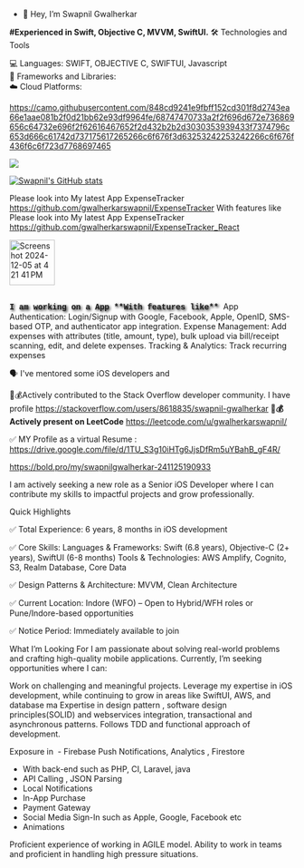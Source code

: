 - 👋 Hey, I’m Swapnil Gwalherkar

**#Experienced in Swift, Objective C, MVVM, SwiftUI.**
🛠️ Technologies and Tools

💻 Languages: SWIFT, OBJECTIVE C, SWIFTUI, Javascript       
🧰 Frameworks and Libraries:     
☁️ Cloud Platforms: 

https://camo.githubusercontent.com/848cd9241e9fbff152cd301f8d2743ea66e1aae081b2f0d21bb62e93df9964fe/68747470733a2f2f696d672e736869656c64732e696f2f62616467652f2d432b2b2d3030353939433f7374796c653d666c61742d737175617265266c6f676f3d63253242253242266c6f676f436f6c6f723d7768697465




[![](https://visitcount.itsvg.in/api?id=gwalherkarswapnil&label=Profile%20Views&icon=0&pretty=false)](https://visitcount.itsvg.in)


[![Swapnil's GitHub stats](https://github-readme-stats.vercel.app/api?username=gwalherkarswapnil)](https://github.com/gwalherkarswapnil/github-readme-stats)

Please look into My latest App ExpenseTracker https://github.com/gwalherkarswapnil/ExpenseTracker
With features like 
Please look into My latest App ExpenseTracker https://github.com/gwalherkarswapnil/ExpenseTracker_React

<img width="80" alt="Screenshot 2024-12-05 at 4 21 41 PM" src="https://github.com/user-attachments/assets/c639840b-1fa6-47ae-899c-1962343662fc">






##
 <b style="font-family: 'Courier New', monospace; text-shadow: 2px 2px 4px #000000;">
 I am working on a App **With features like** 
</b> 
App Authentication: Login/Signup with Google, Facebook, Apple, OpenID, SMS-based OTP, and authenticator app integration. Expense Management: Add expenses with attributes (title, amount, type), bulk upload via bill/receipt scanning, edit, and delete expenses. Tracking & Analytics: Track recurring expenses



🗣 I've mentored some iOS developers and
 
 🥞💰Actively contributed to the Stack Overflow developer community. I have profile
 https://stackoverflow.com/users/8618835/swapnil-gwalherkar
**🥞💰Actively present on LeetCode**
https://leetcode.com/u/gwalherkarswapnil/

✅ MY Profile as a virtual Resume : 
https://drive.google.com/file/d/1TU_S3g10iHTg6JjsDfRm5uYBahB_gF4R/

https://bold.pro/my/swapnilgwalherkar-241125190933


I am actively seeking a new role as a Senior iOS Developer where I can contribute my skills to impactful projects and grow professionally.

Quick Highlights

✅ Total Experience: 6 years, 8 months in iOS development

✅ Core Skills: Languages & Frameworks: Swift (6.8 years), Objective-C (2+ years), SwiftUI (6-8 months)
Tools & Technologies: AWS Amplify, Cognito, S3, Realm Database, Core Data

✅ Design Patterns & Architecture: MVVM, Clean Architecture

✅ Current Location: Indore (WFO) – Open to Hybrid/WFH roles or Pune/Indore-based opportunities

✅ Notice Period: Immediately available to join

What I’m Looking For
I am passionate about solving real-world problems and crafting high-quality mobile applications. Currently, I’m seeking opportunities where I can:

Work on challenging and meaningful projects.
Leverage my expertise in iOS development, while continuing to grow in areas like SwiftUI, AWS, and database ma
Expertise in design pattern , software design principles(SOLID) and webservices integration, transactional and asynchronous patterns.
Follows TDD and functional approach of development.

Exposure in
  - Firebase Push Notifications, Analytics , Firestore
- With back-end such as PHP, CI, Laravel, java
- API Calling , JSON Parsing
- Local Notifications
- In-App Purchase
- Payment Gateway
- Social Media Sign-In such as Apple, Google, Facebook etc
- Animations

Proficient experience of working in  AGILE model.
Ability to work in teams and proficient in handling high pressure situations.


